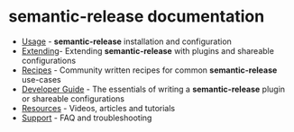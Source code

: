 # semantic-release documentation

- [Usage](usage/README.md) - **semantic-release** installation and configuration
- [Extending](extending/README.md)- Extending **semantic-release** with plugins and shareable configurations
- [Recipes](recipes/README.md) - Community written recipes for common **semantic-release** use-cases
- [Developer Guide](developer-guide/README.md) - The essentials of writing a **semantic-release** plugin or shareable configurations
- [Resources](resources.md) - Videos, articles and tutorials
- [Support](support/README.md) - FAQ and troubleshooting
